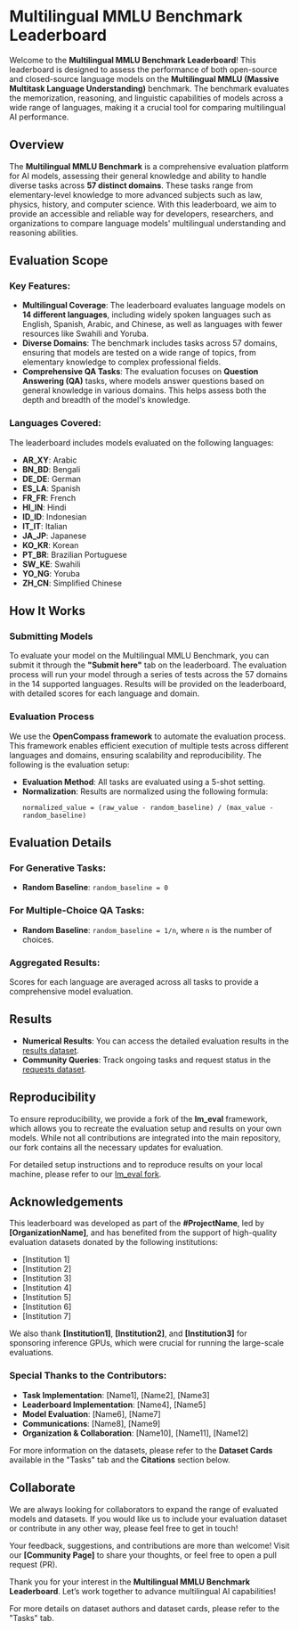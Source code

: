 # Multilingual MMLU Benchmark Leaderboard

Welcome to the **Multilingual MMLU Benchmark Leaderboard**! This leaderboard is designed to assess the performance of both open-source and closed-source language models on the **Multilingual MMLU (Massive Multitask Language Understanding)** benchmark. The benchmark evaluates the memorization, reasoning, and linguistic capabilities of models across a wide range of languages, making it a crucial tool for comparing multilingual AI performance.

## Overview

The **Multilingual MMLU Benchmark** is a comprehensive evaluation platform for AI models, assessing their general knowledge and ability to handle diverse tasks across **57 distinct domains**. These tasks range from elementary-level knowledge to more advanced subjects such as law, physics, history, and computer science. With this leaderboard, we aim to provide an accessible and reliable way for developers, researchers, and organizations to compare language models' multilingual understanding and reasoning abilities.

## Evaluation Scope

### Key Features:
- **Multilingual Coverage**: The leaderboard evaluates language models on **14 different languages**, including widely spoken languages such as English, Spanish, Arabic, and Chinese, as well as languages with fewer resources like Swahili and Yoruba.
- **Diverse Domains**: The benchmark includes tasks across 57 domains, ensuring that models are tested on a wide range of topics, from elementary knowledge to complex professional fields.
- **Comprehensive QA Tasks**: The evaluation focuses on **Question Answering (QA)** tasks, where models answer questions based on general knowledge in various domains. This helps assess both the depth and breadth of the model's knowledge.
  
### Languages Covered:
The leaderboard includes models evaluated on the following languages:

- **AR_XY**: Arabic
- **BN_BD**: Bengali
- **DE_DE**: German
- **ES_LA**: Spanish
- **FR_FR**: French
- **HI_IN**: Hindi
- **ID_ID**: Indonesian
- **IT_IT**: Italian
- **JA_JP**: Japanese
- **KO_KR**: Korean
- **PT_BR**: Brazilian Portuguese
- **SW_KE**: Swahili
- **YO_NG**: Yoruba
- **ZH_CN**: Simplified Chinese

## How It Works

### Submitting Models
To evaluate your model on the Multilingual MMLU Benchmark, you can submit it through the **"Submit here"** tab on the leaderboard. The evaluation process will run your model through a series of tests across the 57 domains in the 14 supported languages. Results will be provided on the leaderboard, with detailed scores for each language and domain.

### Evaluation Process
We use the **OpenCompass framework** to automate the evaluation process. This framework enables efficient execution of multiple tests across different languages and domains, ensuring scalability and reproducibility. The following is the evaluation setup:

- **Evaluation Method**: All tasks are evaluated using a 5-shot setting.
- **Normalization**: Results are normalized using the following formula:
  ```plaintext
  normalized_value = (raw_value - random_baseline) / (max_value - random_baseline)

## Evaluation Details

### For Generative Tasks:
- **Random Baseline**: `random_baseline = 0`

### For Multiple-Choice QA Tasks:
- **Random Baseline**: `random_baseline = 1/n`, where `n` is the number of choices.

### Aggregated Results:
Scores for each language are averaged across all tasks to provide a comprehensive model evaluation.

## Results

- **Numerical Results**: You can access the detailed evaluation results in the [results dataset](#).
- **Community Queries**: Track ongoing tasks and request status in the [requests dataset](#).

## Reproducibility

To ensure reproducibility, we provide a fork of the **lm_eval** framework, which allows you to recreate the evaluation setup and results on your own models. While not all contributions are integrated into the main repository, our fork contains all the necessary updates for evaluation.

For detailed setup instructions and to reproduce results on your local machine, please refer to our [lm_eval fork](#).

## Acknowledgements

This leaderboard was developed as part of the **#ProjectName**, led by **[OrganizationName]**, and has benefited from the support of high-quality evaluation datasets donated by the following institutions:

- [Institution 1]
- [Institution 2]
- [Institution 3]
- [Institution 4]
- [Institution 5]
- [Institution 6]
- [Institution 7]

We also thank **[Institution1]**, **[Institution2]**, and **[Institution3]** for sponsoring inference GPUs, which were crucial for running the large-scale evaluations.

### Special Thanks to the Contributors:
- **Task Implementation**: [Name1], [Name2], [Name3]
- **Leaderboard Implementation**: [Name4], [Name5]
- **Model Evaluation**: [Name6], [Name7]
- **Communications**: [Name8], [Name9]
- **Organization & Collaboration**: [Name10], [Name11], [Name12]

For more information on the datasets, please refer to the **Dataset Cards** available in the "Tasks" tab and the **Citations** section below.

## Collaborate

We are always looking for collaborators to expand the range of evaluated models and datasets. If you would like us to include your evaluation dataset or contribute in any other way, please feel free to get in touch!

Your feedback, suggestions, and contributions are more than welcome! Visit our **[Community Page]** to share your thoughts, or feel free to open a pull request (PR).

Thank you for your interest in the **Multilingual MMLU Benchmark Leaderboard**. Let’s work together to advance multilingual AI capabilities!

For more details on dataset authors and dataset cards, please refer to the "Tasks" tab.